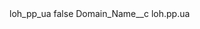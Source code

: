 <?xml version="1.0" encoding="UTF-8"?>
<CustomMetadata xmlns="http://soap.sforce.com/2006/04/metadata" xmlns:xsi="http://www.w3.org/2001/XMLSchema-instance" xmlns:xsd="http://www.w3.org/2001/XMLSchema">
    <label>loh_pp_ua</label>
    <protected>false</protected>
    <values>
        <field>Domain_Name__c</field>
        <value xsi:type="xsd:string">loh.pp.ua</value>
    </values>
</CustomMetadata>

